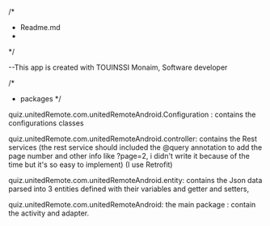 /*
*	Readme.md
*
*/


--This app is created with TOUINSSI Monaim, Software developer


/*
*	packages
*/

quiz.unitedRemote.com.unitedRemoteAndroid.Configuration : contains the configurations classes

quiz.unitedRemote.com.unitedRemoteAndroid.controller: contains the Rest services (the rest service should included the @query annotation to add the page number and other info like ?page=2, i didn't write it because of the time but it's so easy to implement) (I use Retrofit)


quiz.unitedRemote.com.unitedRemoteAndroid.entity: contains the Json data parsed into 3 entities defined with their variables and getter and setters,

quiz.unitedRemote.com.unitedRemoteAndroid: the main package : contain the activity and adapter.




